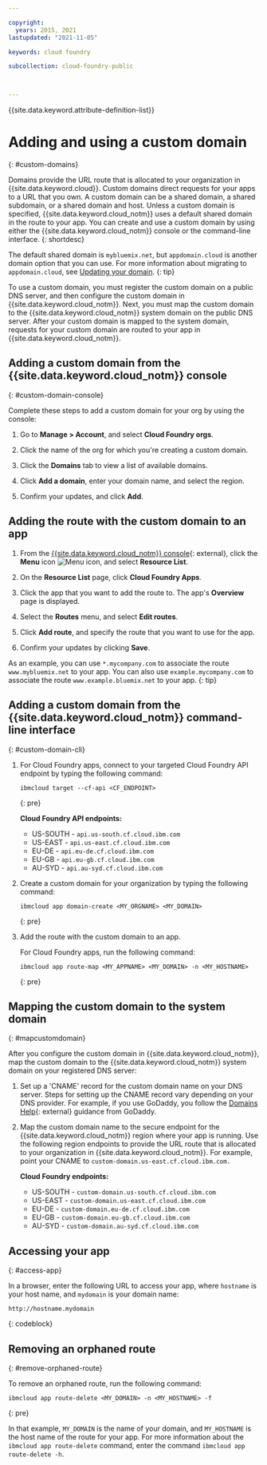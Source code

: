 ```yaml
---

copyright:
  years: 2015, 2021
lastupdated: "2021-11-05"

keywords: cloud foundry

subcollection: cloud-foundry-public



---
```



{{site.data.keyword.attribute-definition-list}}

# Adding and using a custom domain
{: #custom-domains}

Domains provide the URL route that is allocated to your organization in {{site.data.keyword.cloud}}. Custom domains direct requests for your apps to a URL that you own. A custom domain can be a shared domain, a shared subdomain, or a shared domain and host. Unless a custom domain is specified, {{site.data.keyword.cloud_notm}} uses a default shared domain in the route to your app. You can create and use a custom domain by using either the {{site.data.keyword.cloud_notm}} console or the command-line interface.
{: shortdesc}

The default shared domain is `mybluemix.net`, but `appdomain.cloud` is another domain option that you can use. For more information about migrating to `appdomain.cloud`, see [Updating your domain](/docs/cloud-foundry-public?topic=cloud-foundry-public-update-domain).
{: tip}

To use a custom domain, you must register the custom domain on a public DNS server, and then configure the custom domain in {{site.data.keyword.cloud_notm}}. Next, you must map the custom domain to the {{site.data.keyword.cloud_notm}} system domain on the public DNS server. After your custom domain is mapped to the system domain, requests for your custom domain are routed to your app in {{site.data.keyword.cloud_notm}}.

## Adding a custom domain from the {{site.data.keyword.cloud_notm}} console
{: #custom-domain-console}

Complete these steps to add a custom domain for your org by using the console:

1. Go to **Manage > Account**, and select **Cloud Foundry orgs**.

2. Click the name of the org for which you're creating a custom domain.

3. Click the **Domains** tab to view a list of available domains.

4. Click **Add a domain**, enter your domain name, and select the region.

5. Confirm your updates, and click **Add**.

## Adding the route with the custom domain to an app

1. From the [{{site.data.keyword.cloud_notm}} console](https://{DomainName}){: external}, click the **Menu** icon ![Menu icon](../../icons/icon_hamburger.svg), and select **Resource List**.

2. On the **Resource List** page, click **Cloud Foundry Apps**.

3. Click the app that you want to add the route to. The app's **Overview** page is displayed.

4. Select the **Routes** menu, and select **Edit routes**.

5. Click **Add route**, and specify the route that you want to use for the app.

6. Confirm your updates by clicking **Save**.

As an example, you can use `*.mycompany.com` to associate the route `www.mybluemix.net` to your app. You can also use `example.mycompany.com` to associate the route `www.example.bluemix.net` to your app.
{: tip}

## Adding a custom domain from the {{site.data.keyword.cloud_notm}} command-line interface
{: #custom-domain-cli}

1. For Cloud Foundry apps, connect to your targeted Cloud Foundry API endpoint by typing the following command:

    ```text
    ibmcloud target --cf-api <CF_ENDPOINT>
    ```
    {: pre}

    **Cloud Foundry API endpoints:**
    * US-SOUTH - `api.us-south.cf.cloud.ibm.com`
    * US-EAST - `api.us-east.cf.cloud.ibm.com`
    * EU-DE - `api.eu-de.cf.cloud.ibm.com`
    * EU-GB - `api.eu-gb.cf.cloud.ibm.com`
    * AU-SYD - `api.au-syd.cf.cloud.ibm.com`

2. Create a custom domain for your organization by typing the following command:
   
    ```text
    ibmcloud app domain-create <MY_ORGNAME> <MY_DOMAIN>
    ```
    {: pre}

3. Add the route with the custom domain to an app.

    For Cloud Foundry apps, run the following command:
   
    ```text
    ibmcloud app route-map <MY_APPNAME> <MY_DOMAIN> -n <MY_HOSTNAME>
    ```
    {: pre}

## Mapping the custom domain to the system domain
{: #mapcustomdomain}

After you configure the custom domain in {{site.data.keyword.cloud_notm}}, map the custom domain to the {{site.data.keyword.cloud_notm}} system domain on your registered DNS server:

1. Set up a 'CNAME' record for the custom domain name on your DNS server. Steps for setting up the CNAME record vary depending on your DNS provider. For example, if you use GoDaddy, you follow the [Domains Help](https://www.godaddy.com/help/add-a-cname-record-19236){: external} guidance from GoDaddy.

2. Map the custom domain name to the secure endpoint for the {{site.data.keyword.cloud_notm}} region where your app is running. Use the following region endpoints to provide the URL route that is allocated to your organization in {{site.data.keyword.cloud_notm}}. For example, point your CNAME to `custom-domain.us-east.cf.cloud.ibm.com.`

    **Cloud Foundry endpoints:**
   
    * US-SOUTH - `custom-domain.us-south.cf.cloud.ibm.com`
    * US-EAST - `custom-domain.us-east.cf.cloud.ibm.com`
    * EU-DE - `custom-domain.eu-de.cf.cloud.ibm.com`
    * EU-GB - `custom-domain.eu-gb.cf.cloud.ibm.com`
    * AU-SYD - `custom-domain.au-syd.cf.cloud.ibm.com`

## Accessing your app
{: #access-app}

In a browser, enter the following URL to access your app, where `hostname` is your host name, and `mydomain` is your domain name:

```text
http://hostname.mydomain
```
{: codeblock}

## Removing an orphaned route
{: #remove-orphaned-route}

To remove an orphaned route, run the following command:

```text
ibmcloud app route-delete <MY_DOMAIN> -n <MY_HOSTNAME> -f
```
{: pre}

In that example, `MY_DOMAIN` is the name of your domain, and `MY_HOSTNAME` is the host name of the route for your app. For more information about the `ibmcloud app route-delete` command, enter the command `ibmcloud app route-delete -h`.


